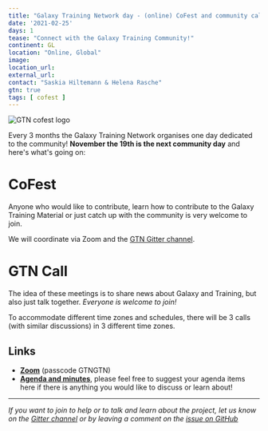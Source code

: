 ```yaml
---
title: "Galaxy Training Network day - (online) CoFest and community call"
date: '2021-02-25'
days: 1
tease: "Connect with the Galaxy Training Community!"
continent: GL
location: "Online, Global"
image:
location_url:
external_url:
contact: "Saskia Hiltemann & Helena Rasche"
gtn: true
tags: [ cofest ]
---
```


<img class="float-right" style="max-width: 500px;" src="/src/images/galaxy-logos/gtn-cofests.png" alt="GTN cofest logo"/>

Every 3 months the Galaxy Training Network organises one day dedicated to the community! **November the 19th is the next community day** and here's what's going on:

# CoFest

Anyone who would like to contribute, learn how to contribute to the Galaxy Training Material or just catch up with the community is very welcome to join.

We will coordinate via Zoom and the [GTN Gitter channel](https://gitter.im/Galaxy-Training-Network/Lobby).

# GTN Call

The idea of these meetings is to share news about Galaxy and Training, but also just talk together. *Everyone is welcome to join!*

To accommodate different time zones and schedules, there will be 3 calls (with similar discussions) in 3 different time zones.

## Links

- [**Zoom**](https://us02web.zoom.us/j/82379441247) (passcode GTNGTN)
- [**Agenda and minutes**](https://docs.google.com/document/d/1BA4TYe5snFd5866ZeF3OtuV9quhpvvfrIMn6qD2qxl0/edit?usp=sharing), please feel free to suggest your agenda items here if there is anything you would like to discuss or learn about!


---

*If you want to join to help or to talk and learn about the project, let us know on the [Gitter channel](https://gitter.im/Galaxy-Training-Network/Lobby) or by leaving a comment on the [issue on GitHub](https://github.com/galaxyproject/training-material/issues/1631)*
